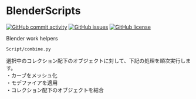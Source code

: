 # BlenderScripts

[![GitHub commit activity](https://img.shields.io/github/commit-activity/m/koiusa/BlenderScripts)](https://github.com/koiusa/BlenderScripts/graphs/commit-activity)
[![GitHub issues](https://img.shields.io/github/issues/koiusa/BlenderScripts)](https://github.com/koiusa/BlenderScripts/issues)
[![GitHub license](https://img.shields.io/github/license/koiusa/BlenderScripts)](https://github.com/koiusa/BlenderScripts/blob/main/LICENSE)

Blender work helpers

```
Script/combine.py
```
選択中のコレクション配下のオブジェクトに対して、下記の処理を順次実行します。  
・カーブをメッシュ化  
・モデファイアを適用  
・コレクション配下のオブジェクトを結合  
